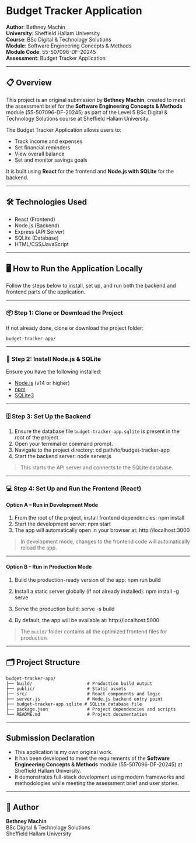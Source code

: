 
# Budget Tracker Application

**Author**: Bethney Machin  
**University**: Sheffield Hallam University  
**Course**: BSc Digital & Technology Solutions  
**Module**: Software Engineering Concepts & Methods  
**Module Code**: 55-507096-DF-20245  
**Assessment**: Budget Tracker Application

---

## 📋 Overview

This project is an original submission by **Bethney Machin**, created to meet the assessment brief for the **Software Engineering Concepts & Methods** module (55-507096-DF-20245) as part of the Level 5 BSc Digital & Technology Solutions course at Sheffield Hallam University.

The Budget Tracker Application allows users to:
- Track income and expenses
- Set financial reminders
- View overall balance
- Set and monitor savings goals

It is built using **React** for the frontend and **Node.js with SQLite** for the backend.

---

## 🛠️ Technologies Used

- React (Frontend)
- Node.js (Backend)
- Express (API Server)
- SQLite (Database)
- HTML/CSS/JavaScript

---

## 🖥️ How to Run the Application Locally

Follow the steps below to install, set up, and run both the backend and frontend parts of the application.

---

### 📦 Step 1: Clone or Download the Project

If not already done, clone or download the project folder:
```
budget-tracker-app/
```

---

### 🔧 Step 2: Install Node.js & SQLite

Ensure you have the following installed:

- [Node.js](https://nodejs.org/) (v14 or higher)
- [npm](https://www.npmjs.com/)
- [SQLite3](https://www.sqlite.org/index.html)

---

### 🗄️ Step 3: Set Up the Backend

1. Ensure the database file `budget-tracker-app.sqlite` is present in the root of the project.
2. Open your terminal or command prompt.
3. Navigate to the project directory:
   cd path/to/budget-tracker-app
4. Start the backend server:
   node server.js

>This starts the API server and connects to the SQLite database.

---

### 💻 Step 4: Set Up and Run the Frontend (React)

#### Option A – Run in Development Mode

1. From the root of the project, install frontend dependencies:
   npm install
2. Start the development server:
   npm start
3. The app will automatically open in your browser at:
   http://localhost:3000

> In development mode, changes to the frontend code will automatically reload the app.

---

#### Option B – Run in Production Mode

1. Build the production-ready version of the app:
   npm run build
2. Install a static server globally (if not already installed):
   npm install -g serve
3. Serve the production build:
   serve -s build

4. By default, the app will be available at:
   http://localhost:5000

> The `build/` folder contains all the optimized frontend files for production.

---

## 🗂️ Project Structure

```
budget-tracker-app/
├── build/                     # Production build output
├── public/                    # Static assets
├── src/                       # React components and logic
├── server.js                  # Node.js backend entry point
├── budget-tracker-app.sqlite # SQLite database file
├── package.json               # Project dependencies and scripts
└── README.md                  # Project documentation
```

---

## Submission Declaration

- This application is my own original work.
- It has been developed to meet the requirements of the **Software Engineering Concepts & Methods** module (55-507096-DF-20245) at Sheffield Hallam University.
- It demonstrates full-stack development using modern frameworks and methodologies while meeting the assessment brief and user stories.

---

## 📧 Author

**Bethney Machin**  
BSc Digital & Technology Solutions  
Sheffield Hallam University
